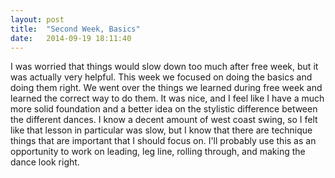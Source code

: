 ```yaml
---
layout: post
title:  "Second Week, Basics"
date:   2014-09-19 18:11:40
---
```

I was worried that things would slow down too much after free week, but it was
actually very helpful. This week we focused on doing the basics and doing them
right. We went over the things we learned during free week and learned the
correct way to do them. It was nice, and I feel like I have a much more solid
foundation and a better idea on the stylistic difference between the different
dances. I know a decent amount of west coast swing, so I felt like that lesson
in particular was slow, but I know that there are technique things that are
important that I should focus on. I'll probably use this as an opportunity to
work on leading, leg line, rolling through, and making the dance look right.
